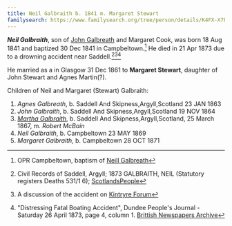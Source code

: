 ```yaml
---
title: Neil Galbraith b. 1841 m. Margaret Stewart
familysearch: https://www.familysearch.org/tree/person/details/K4FX-X7P
---
```

***Neil Galbraith***, son of [John Galbreath](/people/galbreath-john-1821.md) and Margaret Cook, was born 18 Aug 1841 and baptized 30 Dec 1841 in Campbeltown.[^birth] He died in 21 Apr 1873 due to a drowning accident near Saddell.[^death][^death1][^death2]

He married as a in Glasgow 31 Dec 1861 to **Margaret Stewart**, daughter of John Stewart and Agnes Martin(?).

Children of Neil and Margaret (Stewart) Galbraith:

1. *Agnes Galbreath*, b. Saddell And Skipness,Argyll,Scotland 23 JAN 1863 
2. *John Galbraith*, b.  Saddell And Skipness,Argyll,Scotland 19 NOV 1864
3. *[Martha Galbraith](galbraith-martha-1867-mcbain.md)*, b. Saddell And Skipness,Argyll,Scotland, 25 March 1867, m. *Robert McBain*
4. *Neil Galbraith*, b. Campbeltown 23 MAY 1869
5. *Margaret Galbraith*, b. Campbeltown 28 OCT 1871

[^birth]: OPR Campbeltown, baptism of [Neill Galbreath](/sources/opr-campbeltown-births.md#1841-12-30-neill-galbreath)

[^marriage]: Civil Records of Glasgow; 1861 GALBRAITH, NEILL (Statutory registers Marriages 644/1 517); [ScotlandsPeople](https://www.scotlandspeople.gov.uk/view-image/nrs_stat_marriages/6244529)

[^death]: Civil Records of Saddell, Argyll; 1873 GALBRAITH, NEIL (Statutory registers Deaths 531/1 6); [ScotlandsPeople](https://www.scotlandspeople.gov.uk/view-image/nrs_stat_deaths/1623575)

[^death1]: A discussion of the accident on [Kintryre Forum](http://www.kintyreforum.com/viewtopic.php?f=60&t=16256)

[^death2]: "Distressing Fatal Boating Accident", Dundee People's Journal - Saturday 26 April 1873, page 4, column 1. [Brittish Newspapers Archive](https://www.britishnewspaperarchive.co.uk/viewer/bl/0000697/18730426/064/0004)
